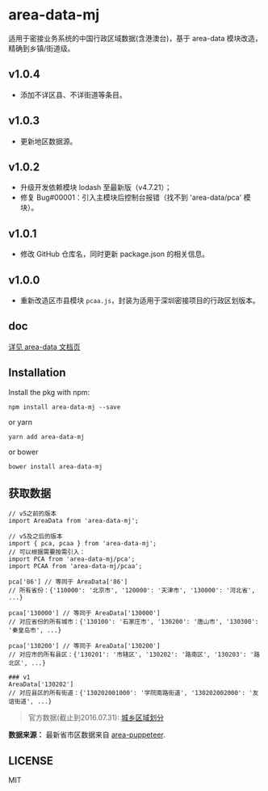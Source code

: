 # area-data-mj

适用于密接业务系统的中国行政区域数据(含港澳台)，基于 area-data 模块改造，精确到乡镇/街道级。

## v1.0.4

- 添加不详区县、不详街道等条目。

## v1.0.3

- 更新地区数据源。

## v1.0.2
- 升级开发依赖模块 lodash 至最新版（v4.7.21）；
- 修复 Bug#00001：引入主模块后控制台报错（找不到 'area-data/pca' 模块）。

## v1.0.1
- 修改 GitHub 仓库名，同时更新 package.json 的相关信息。

## v1.0.0
- 重新改造区市县模块 `pcaa.js`，封装为适用于深圳密接项目的行政区划版本。


## doc


[详见 area-data 文档页](https://github.com/dwqs/area-data#readme)


## Installation
Install the pkg with npm:

```
npm install area-data-mj --save
```

or yarn

```
yarn add area-data-mj
```

or bower

```
bower install area-data-mj
```

## 获取数据
```
// v5之前的版本
import AreaData from 'area-data-mj';

// v5及之后的版本
import { pca, pcaa } from 'area-data-mj';
// 可以根据需要按需引入：
import PCA from 'area-data-mj/pca'; 
import PCAA from 'area-data-mj/pcaa'; 

pca['86'] // 等同于 AreaData['86']
// 所有省份：{'110000': '北京市', '120000': '天津市', '130000': '河北省', ...}

pcaa['130000'] // 等同于 AreaData['130000']
// 对应省份的所有城市：{'130100': '石家庄市', '130200': '唐山市', '130300': '秦皇岛市', ...}

pcaa['130200'] // 等同于 AreaData['130200']
// 对应市的所有县区：{'130201': '市辖区', '130202': '路南区', '130203': '路北区', ...}

### v1
AreaData['130202']
// 对应县区的所有街道：{'130202001000': '学院南路街道', '130202002000': '友谊街道', ...}
```

> 官方数据(截止到2016.07.31): [城乡区域划分](http://www.stats.gov.cn/tjsj/tjbz/tjyqhdmhcxhfdm/2016/index.html)

**数据来源：** 最新省市区数据来自 [area-puppeteer](https://github.com/dwqs/area-puppeteer/).

## LICENSE

MIT

